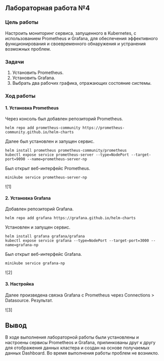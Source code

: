## Лабораторная работа №4 

### Цель работы
Настроить мониторинг сервиса, запущенного в Kubernetes, с использованием Prometheus и Grafana, для обеспечения эффективного функционирования и своевременного обнаружения и устранения возможных проблем.

### Задачи
1. Установить Prometheus.
2. Установить Grafana.
3. Выбрать два рабочих графика, отражающих состояние системы.

### Ход работы

#### 1. Установка Prometheus
Через консоль был добавлен репозиторий Prometheus. 

```
helm repo add prometheus-community https://prometheus-community.github.io/helm-charts
```

Далее был установлен и запущен сервис.

```
helm install prometheus prometheus-community/prometheus
kubectl expose service prometheus-server --type=NodePort --target-port=9090 --name=prometheus-server-np
```

Был открыт веб-интерфейс Prometheus.

```
minikube service prometheus-server-np
```

![1]

#### 2. Установка Grafana
Добавлен репозиторий Grafana. 

```
helm repo add grafana https://grafana.github.io/helm-charts
```

Установлен и запущен сервис.

```
helm install grafana grafana/grafana
kubectl expose service grafana --type=NodePort --target-port=3000 --name=grafana-np
```

Был открыт веб-интерфейс Grafana.

```
minikube service grafana-np
```

![2]

#### 3. Настройка
Далее произведена связка Grafana с Prometheus через Connections > Datasource.
Результат.

![3]

## Вывод
В ходе выполнения лабораторной работы были установлены и настроены сервисы Prometheos и Grafana, прилинкованы друг к другу для отображения данных кластера и создан на основе получаемых данных Dashboard. Во время выполнения работы проблем не возникло.
